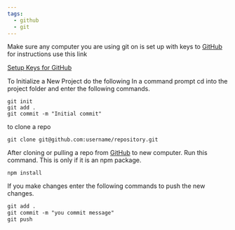 ```yaml
---
tags:
  - github
  - git
---
```

Make sure any computer you are using git on is set up with keys to [GitHub](https://github.com/)
for instructions use this link

[Setup Keys for GitHub](https://docs.github.com/en/authentication/connecting-to-github-with-ssh)

To Initialize a New Project do the following
In a command prompt cd into the project folder and enter the following commands.
```text
git init
git add .
git commit -m "Initial commit"

```

to clone a repo 
```text
git clone git@github.com:username/repository.git
```

After cloning or pulling a repo from [GitHub](https://github.com/) to new computer.
Run this command. This is only if it is an npm package.
```text
npm install
```

If you make changes enter the following commands to push the new changes.
```txt
git add .
git commit -m "you commit message"
git push
```